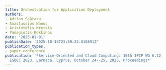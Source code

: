 ```yaml
---
title: Orchestration for Application Deployment
authors:
- Adrian Spătaru
- Anastassios Nanos
- Aristotelis Kretsis
- Panagiotis Kokkinos
date: '2023-01-01'
publishDate: '2025-10-15T23:59:22.810891Z'
publication_types:
- paper-conference
publication: '*Service-Oriented and Cloud Computing: 10th IFIP WG 6.12 European Conference,
  ESOCC 2023, Larnaca, Cyprus, October 24--25, 2023, Proceedings*'
---
```

